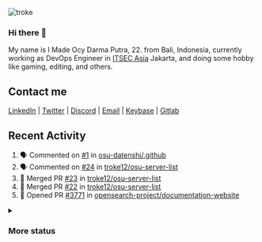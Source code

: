 ![troke](https://cardivo.vercel.app/api?name=I%20Made%20Ocy%20Darma%20Putra&description=Just%20pull-stack%20developer&fontColor=%23DCDCDC&image=https://avatars.githubusercontent.com/u/10250068?v=4&backgroundColor=%2336454F&pattern=topography&opacity=0.2)

### Hi there 👋

My name is I Made Ocy Darma Putra, 22. from Bali, Indonesia, currently working as DevOps Engineer in [ITSEC Asia](https://itsec.group) Jakarta, and doing some hobby like gaming, editing, and others.

## Contact me

[LinkedIn](https://linkedin.com/in/troke) | [Twitter](https://twitter.com/darma_ochi) | [Discord](https://link.troke.id/discord) | <a href="mailto:ochi@troke.id">Email</a> | [Keybase](https://keybase.io/troke) | [Gitlab](https://gitlab.com/troke12)

## Recent Activity

<!--START_SECTION:activity-->
1. 🗣 Commented on [#1](https://github.com/osu-datenshi/.github/issues/1) in [osu-datenshi/.github](https://github.com/osu-datenshi/.github)
2. 🗣 Commented on [#24](https://github.com/troke12/osu-server-list/issues/24) in [troke12/osu-server-list](https://github.com/troke12/osu-server-list)
3. 🎉 Merged PR [#23](https://github.com/troke12/osu-server-list/pull/23) in [troke12/osu-server-list](https://github.com/troke12/osu-server-list)
4. 🎉 Merged PR [#22](https://github.com/troke12/osu-server-list/pull/22) in [troke12/osu-server-list](https://github.com/troke12/osu-server-list)
5. 💪 Opened PR [#3771](https://github.com/opensearch-project/documentation-website/pull/3771) in [opensearch-project/documentation-website](https://github.com/opensearch-project/documentation-website)
<!--END_SECTION:activity-->

<details>
  <summary><h3>More status</h3></summary>
  
## Holopin

[![@troke's Holopin board](https://holopin.me/troke)](https://holopin.io/@troke)

## Status

[![Contribution Stats](https://github-contribution-stats.vercel.app/api/?username=troke12)](https://github.com/LordDashMe/github-contribution-stats/)

[![Stats Streak](https://github-readme-streak-stats.herokuapp.com/?user=troke12)](https://github.com/troke12/)
</details>
